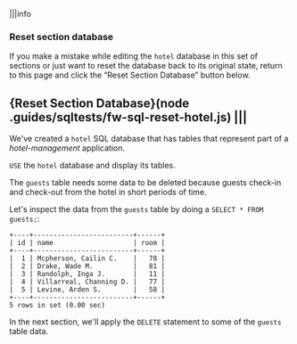 |||info
### Reset section database
If you make a mistake while editing the `hotel` database in this set of sections or just want to reset the database back to its original state, return to this page and click the “Reset Section Database” button below.

{Reset Section Database}(node .guides/sqltests/fw-sql-reset-hotel.js)
|||
---

We've created a `hotel` SQL database that has tables that represent part of a _hotel-management_ application.

`USE` the `hotel` database and display its tables.

The `guests` table needs some data to be deleted because guests check-in and check-out from the hotel in short periods of time.

Let's inspect the data from the `guests` table by doing a `SELECT * FROM guests;`:

```
+----+-------------------------+------+
| id | name                    | room |
+----+-------------------------+------+
|  1 | Mcpherson, Cailin C.    |   78 |
|  2 | Drake, Wade M.          |   81 |
|  3 | Randolph, Inga J.       |   11 |
|  4 | Villarreal, Channing D. |   77 |
|  5 | Levine, Arden S.        |   58 |
+----+-------------------------+------+
5 rows in set (0.00 sec) 
```

In the next section, we'll apply the `DELETE` statement to some of the `guests` table data. 